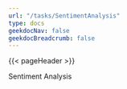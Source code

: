 ```yaml
---
url: "/tasks/SentimentAnalysis"
type: docs
geekdocNav: false
geekdocBreadcrumb: false
---
```


{{< pageHeader >}}

Sentiment Analysis
